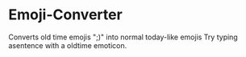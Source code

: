 # Emoji-Converter
Converts old time emojis ";)" into normal today-like emojis
Try typing asentence with a oldtime emoticon.
